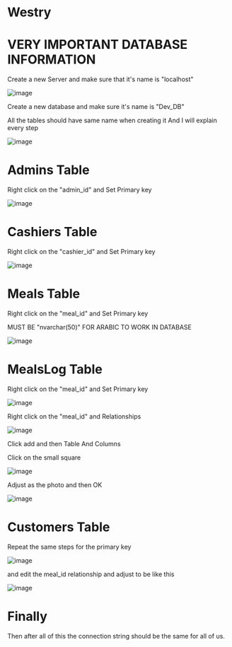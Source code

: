 # Westry
# VERY IMPORTANT DATABASE INFORMATION

Create a new Server and make sure that it's name is "localhost"

![image](https://github.com/ZoonAttack/Westry/assets/62998842/c58a428c-6fe9-43be-9dd2-90f8381909f4)

Create a new database and make sure it's name is "Dev_DB"

All the tables should have same name when creating it And I will explain every step

![image](https://github.com/ZoonAttack/Westry/assets/62998842/cacb56fb-4605-40d9-9fd3-3518e47a6454)

# Admins Table
Right click on the "admin_id" and Set Primary key

![image](https://github.com/ZoonAttack/Westry/assets/62998842/519e903b-7c17-403e-9a75-4d46844b0f41)



# Cashiers Table
Right click on the "cashier_id" and Set Primary key

![image](https://github.com/ZoonAttack/Westry/assets/62998842/532c776e-f950-4d84-92b5-1c473efaae5f)



# Meals Table
Right click on the "meal_id" and Set Primary key

MUST BE "nvarchar(50)" FOR ARABIC TO WORK IN DATABASE

![image](https://github.com/ZoonAttack/Westry/assets/62998842/53a043b0-abc1-4432-bcda-1d60af025e08)




# MealsLog Table
Right click on the "meal_id" and Set Primary key

![image](https://github.com/ZoonAttack/Westry/assets/62998842/fa2c3f8c-1b0b-4da6-a77a-57050a33a4b5)

Right click on the "meal_id" and Relationships

![image](https://github.com/ZoonAttack/Westry/assets/62998842/66fa1204-ab8d-4aa6-a926-c0a07da48f4f)

Click add and then Table And Columns

Click on the small square

![image](https://github.com/ZoonAttack/Westry/assets/62998842/9e69da97-8e62-48c1-87b9-8ed27fe22fac)


Adjust as the photo and then OK

![image](https://github.com/ZoonAttack/Westry/assets/62998842/5c31fd1e-3fa0-4768-b434-11fddbd3bbf6)



# Customers Table

Repeat the same steps for the primary key

![image](https://github.com/ZoonAttack/Westry/assets/62998842/34eb34db-cd4c-4347-a60c-b968ec5f78f5)



and edit the meal_id relationship
and adjust to be like this

![image](https://github.com/ZoonAttack/Westry/assets/62998842/54ff319f-d063-4f0e-87fc-d0d3d29b687d)

# Finally
Then after all of this the connection string should be the same for all of us.
